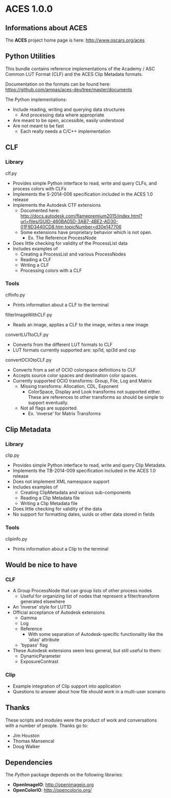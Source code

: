 ACES 1.0.0
==========

Informations about ACES
-----------------------

The **ACES** project home page is here: http://www.oscars.org/aces

Python Utilities
----------------

This bundle contains reference implementations of the Academy / ASC Common LUT Format (CLF) and the ACES Clip Metadata formats. 

Documentation on the formats can be found here: https://github.com/ampas/aces-dev/tree/master/documents

The Python implementations:

- Include reading, writing and querying data structures
	- And processing data where appropriate
- Are meant to be open, accessible, easily understood
- Are not meant to be fast
	- Each really needs a C/C++ implementation

CLF
--- 
### Library
clf.py

- Provides simple Python interface to read, write and query CLFs, and process colors with CLFs
- Implements the S-2014-006 specification included in the ACES 1.0 release
- Implements the Autodesk CTF extensions
	- Documented here: http://docs.autodesk.com/flamepremium2015/index.html?url=files/GUID-460BA05D-3AB7-4BE2-AD30-01F9D3440CD8.htm,topicNumber=d30e147706
	- Some extensions have proprietary behavior which is not open.
		- Ex. The Reference ProcessNode
- Does little checking for validity of the ProcessList data
- Includes examples of
	- Creating a ProcessList and various ProcessNodes
	- Reading a CLF
	- Writing a CLF
	- Processing colors with a CLF 

### Tools
clfinfo.py

- Prints information about a CLF to the terminal

filterImageWithCLF.py

- Reads an image, applies a CLF to the image, writes a new image 

convertLUTtoCLF.py

- Converts from the different LUT formats to CLF
- LUT formats currently supported are: spi1d, spi3d and csp

convertOCIOtoCLF.py

- Converts from a set of OCIO colorspace definitions to CLF
- Accepts source color spaces and destination color spaces.
- Currently supported OCIO transforms: Group, File, Log and Matrix
	- Missing transforms: Allocation, CDL, Exponent
		- ColorSpace, Display and Look transforms not supported either. These are references to other transforms so should be simple to support eventually.
	- Not all flags are supported.
		- Ex. 'inverse' for Matrix Transforms

Clip Metadata
-------------
### Library
clip.py

- Provides simple Python interface to read, write and query Clip Metadata.
- Implements the TB-2014-009 specification included in the ACES 1.0 release
- Does not implement XML namespace support
- Includes examples of
	- Creating ClipMetadata and various sub-components
	- Reading a Clip Metadata file
	- Writing a Clip Metadata file
- Does little checking for validity of the data
- No support for formatting dates, uuids or other data stored in fields

### Tools
clipinfo.py

- Prints information about a Clip to the terminal

Would be nice to have
---------------------
### CLF

- A Group ProcessNode that can group lists of other process nodes
	- Useful for organizing list of nodes that represent a filter/transform generated elsewhere
- An 'inverse' style for LUT1D
- Official acceptance of Autodesk extensions
	- Gamma
	- Log
	- Reference
		- With some separation of Autodesk-specific functionality like the 'alias' attribute
	- 'bypass' flag
- These Autodesk extensions seem less general, but still useful to them:
	- DynamicParameter
	- ExposureContrast

### Clip

- Example integration of Clip support into application
- Questions to answer about how file should work in a multi-user scenario


Thanks
------
These scripts and modules were the product of work and conversations with a number of people. Thanks go to:

- Jim Houston
- Thomas Mansencal
- Doug Walker

Dependencies
------------
The *Python* package depends on the following libraries:

- **OpenImageIO**: http://openimageio.org
- **OpenColorIO**: http://opencolorio.org/

